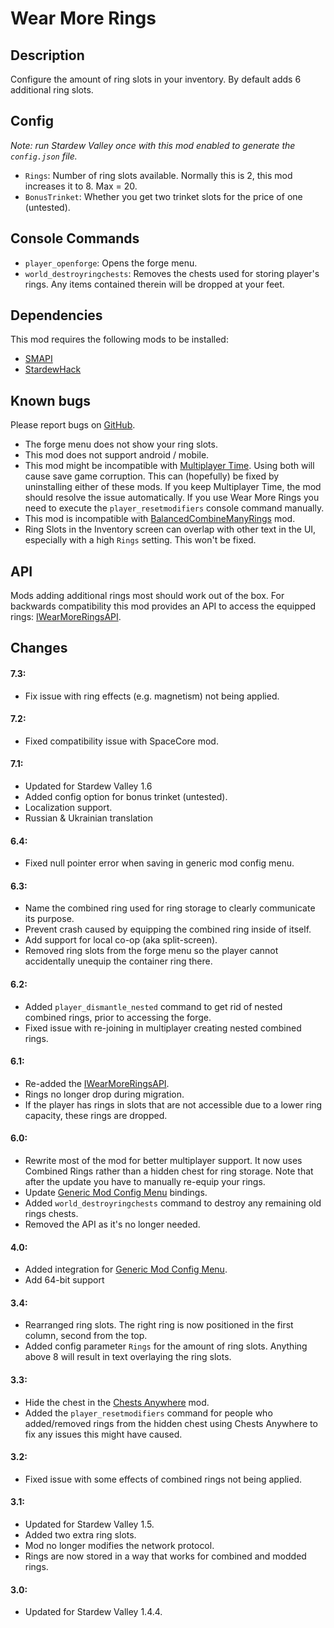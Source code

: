 # Wear More Rings

## Description
Configure the amount of ring slots in your inventory. By default adds 6 additional ring slots.

## Config
*Note: run Stardew Valley once with this mod enabled to generate the `config.json` file.*

* `Rings`: Number of ring slots available. Normally this is 2, this mod increases it to 8. Max = 20.
* `BonusTrinket`: Whether you get two trinket slots for the price of one (untested).

## Console Commands
* `player_openforge`:        Opens the forge menu.
* `world_destroyringchests`: Removes the chests used for storing player's rings. Any items contained therein will be dropped at your feet.

## Dependencies
This mod requires the following mods to be installed:

* [SMAPI](https://www.nexusmods.com/stardewvalley/mods/2400)
* [StardewHack](https://www.nexusmods.com/stardewvalley/mods/3213)

## Known bugs
Please report bugs on [GitHub](https://github.com/bcmpinc/StardewHack/issues).

* The forge menu does not show your ring slots.
* This mod does not support android / mobile.
* This mod might be incompatible with [Multiplayer Time](https://www.nexusmods.com/stardewvalley/mods/2543). Using both will cause save game corruption. This can (hopefully) be fixed by uninstalling either of these mods. If you keep Multiplayer Time, the mod should resolve the issue automatically. If you use Wear More Rings you need to execute the `player_resetmodifiers` console command manually.
* This mod is incompatible with [BalancedCombineManyRings](https://www.nexusmods.com/stardewvalley/mods/8981) mod.
* Ring Slots in the Inventory screen can overlap with other text in the UI, especially with a high `Rings` setting. This won't be fixed.

## API
Mods adding additional rings most should work out of the box. For backwards compatibility this mod provides an API to access the equipped rings: [IWearMoreRingsAPI](https://github.com/bcmpinc/StardewHack/blob/master/WearMoreRings/IWearMoreRingsAPI.cs).

## Changes
#### 7.3:
* Fix issue with ring effects (e.g. magnetism) not being applied.

#### 7.2:
* Fixed compatibility issue with SpaceCore mod.

#### 7.1:
* Updated for Stardew Valley 1.6
* Added config option for bonus trinket (untested).
* Localization support.
* Russian & Ukrainian translation

#### 6.4:
* Fixed null pointer error when saving in generic mod config menu.

#### 6.3:
* Name the combined ring used for ring storage to clearly communicate its purpose. 
* Prevent crash caused by equipping the combined ring inside of itself.
* Add support for local co-op (aka split-screen).
* Removed ring slots from the forge menu so the player cannot accidentally unequip the container ring there.

#### 6.2:
* Added `player_dismantle_nested` command to get rid of nested combined rings, prior to accessing the forge.
* Fixed issue with re-joining in multiplayer creating nested combined rings.

#### 6.1:
* Re-added the [IWearMoreRingsAPI](https://github.com/bcmpinc/StardewHack/blob/master/WearMoreRings/IWearMoreRingsAPI.cs).
* Rings no longer drop during migration.
* If the player has rings in slots that are not accessible due to a lower ring capacity, these rings are dropped.

#### 6.0:
* Rewrite most of the mod for better multiplayer support. It now uses Combined Rings rather than a hidden chest for ring storage. Note that after the update you have to manually re-equip your rings.
* Update [Generic Mod Config Menu](https://www.nexusmods.com/stardewvalley/mods/5098) bindings.
* Added `world_destroyringchests` command to destroy any remaining old rings chests.
* Removed the API as it's no longer needed.

#### 4.0:
* Added integration for [Generic Mod Config Menu](https://www.nexusmods.com/stardewvalley/mods/5098).
* Add 64-bit support

#### 3.4:
* Rearranged ring slots. The right ring is now positioned in the first column, second from the top.
* Added config parameter `Rings` for the amount of ring slots. Anything above 8 will result in text overlaying the ring slots.

#### 3.3:
* Hide the chest in the [Chests Anywhere](https://www.nexusmods.com/stardewvalley/mods/518) mod.
* Added the `player_resetmodifiers` command for people who added/removed rings from the hidden chest using Chests Anywhere to fix any issues this might have caused.

#### 3.2:
* Fixed issue with some effects of combined rings not being applied.

#### 3.1:
* Updated for Stardew Valley 1.5.
* Added two extra ring slots.
* Mod no longer modifies the network protocol.
* Rings are now stored in a way that works for combined and modded rings.

#### 3.0:
* Updated for Stardew Valley 1.4.4.
